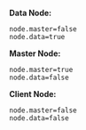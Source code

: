 __Data Node:__
```
node.master=false
node.data=true
```

__Master Node:__
```
node.master=true
node.data=false
```

__Client Node:__
```
node.master=false
node.data=false
```
